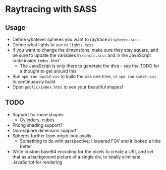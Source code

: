 # Raytracing with SASS

## Usage

* Define whatever spheres you want to raytrace in `spheres.scss`
* Define what lights to use in `lights.scss`
* If you want to change the dimensions, make sure they stay square, and be sure to update the variables in `consts.scss` and in the JavaScript code inside `index.html`
	* The JavaScript is only there to generate the divs - see the TODO for a thought to get around this
* Run `npm run build-css` to build the css one time, or `npm run watch-css` to continuously build
* Open `public/index.html` to see your beautiful shapes!

## TODO

* Support for more shapes
	* Cylinders, cubes
* Phong shading support?
* Non-square dimension support
* Spheres further from origin look ovally
    * Something to do with perspective; I lowered FOV and it looked a little better
* Write custom base64 encoding for the pixels to create a URI, and set that as a background picture of a single div, to totally eliminate JavaScript for rendering
